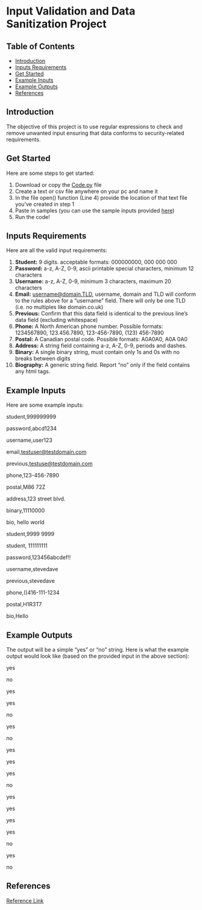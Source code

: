 # Input Validation and Data Sanitization Project

## Table of Contents

- [Introduction](#Introduction)
- [Inputs Requirements](#Inputs-Requirements)
- [Get Started](#Get-Started)
- [Example Inputs](#Example-Inputs)
- [Example Outputs](#Example-Outputs)
- [References](#References)

<h2 id="#Introduction">Introduction</h2>

The objective of this project is to use regular expressions to check and remove unwanted input ensuring that data conforms to security-related requirements.

<h2 id="#Get-Started">Get Started</h2>

Here are some steps to get started:

1. Download or copy the [Code.py](https://github.com/JacYuan1/Input-Validation-and-Data-Sanitization-Project/blob/main/Code.py) file
2. Create a text or csv file anywhere on your pc and name it
3. In the file open() function (Line 4) provide the location of that text file you've created in step 1
4. Paste in samples (you can use the sample inputs provided [here](#Example-Inputs))
5. Run the code!

<h2 id="#Inputs-Requirements">Inputs Requirements</h2>

Here are all the valid input requirements:

1. **Student:** 9 digits. acceptable formats: 000000000, 000 000 000
2. **Password:** a-z, A-Z, 0-9, ascii printable special characters, minimum 12 characters
3. **Username:** a-z, A-Z, 0-9, minimum 3 characters, maximum 20 characters
4. **Email:** username@domain.TLD, username, domain and TLD will conform to the rules above for a “username” field. There will only be one TLD (i.e. no multiples like domain.co.uk)
5. **Previous:** Confirm that this data field is identical to the previous line’s data field (excluding whitespace)
6. **Phone:** A North American phone number. Possible formats: 1234567890, 123.456.7890, 123-456-7890, (123) 456-7890
7. **Postal:** A Canadian postal code. Possible formats: A0A0A0, A0A 0A0
8. **Address:** A string field containing a-z, A-Z, 0-9, periods and dashes.
9. **Binary:** A single binary string, must contain only 1s and 0s with no breaks between digits
10. **Biography:** A generic string field. Report “no” only if the field contains any html tags.

<h2 id="#Example-Intputs">Example Inputs</h2>

Here are some example inputs:

student,999999999

password,abcd1234

username,user123

email,testuser@testdomain.com

previous,testuse@testdomain.com 

phone,123-456-7890

postal,M86 72Z

address,123 street blvd.

binary,11110000

bio,  hello world

student,9999 9999

student,   111111111

password,123456abcdef!!

username,stevedave

previous,stevedave

phone,((416-111-1234

postal,H1R3T7

bio,Hello<script>World</script>

<h2 id="#Example-Outputs">Example Outputs</h2>

The output will be a simple “yes” or “no” string. Here is what the example output would look like (based on the provided input in the above section):

yes

no

yes

yes

no

yes

no

yes

yes

yes

no

yes

yes

yes

yes

no

yes

no

## References

[Reference Link](https://github.com/JacYuan1/Input-Validation-and-Data-Sanitization-Project/blob/main/Reference.pdf)
